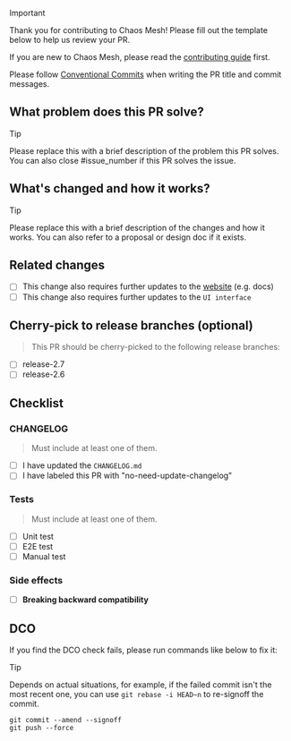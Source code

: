 > [!IMPORTANT]
> Thank you for contributing to Chaos Mesh! Please fill out the template below to help us review your PR.
>
> If you are new to Chaos Mesh, please read the [contributing guide](https://github.com/chaos-mesh/chaos-mesh/blob/master/CONTRIBUTING.md) first.
>
> Please follow [Conventional Commits](https://www.conventionalcommits.org/en/v1.0.0/) when writing the PR title and commit messages.

## What problem does this PR solve?

> [!TIP]
> Please replace this with a brief description of the problem this PR solves.
> You can also close #issue_number if this PR solves the issue.

## What's changed and how it works?

> [!TIP]
> Please replace this with a brief description of the changes and how it works.
> You can also refer to a proposal or design doc if it exists.

## Related changes

- [ ] This change also requires further updates to the [website](https://github.com/chaos-mesh/website) (e.g. docs)
- [ ] This change also requires further updates to the `UI interface`

## Cherry-pick to release branches (optional)

> This PR should be cherry-picked to the following release branches:

- [ ] release-2.7
- [ ] release-2.6

## Checklist

### CHANGELOG

> Must include at least one of them.

- [ ] I have updated the `CHANGELOG.md`
- [ ] I have labeled this PR with "no-need-update-changelog"

### Tests

> Must include at least one of them.

- [ ] Unit test
- [ ] E2E test
- [ ] Manual test

### Side effects

- [ ] **Breaking backward compatibility**

## DCO

If you find the DCO check fails, please run commands like below to fix it:

> [!TIP]
> Depends on actual situations, for example, if the failed commit isn't the most recent
> one, you can use `git rebase -i HEAD~n` to re-signoff the commit.

```shell
git commit --amend --signoff
git push --force
```
